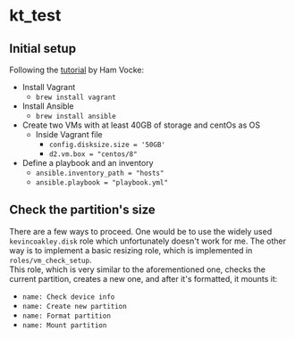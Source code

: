 # kt_test

## Initial setup

Following the [tutorial](https://www.hamvocke.com/blog/local-ansible-testing/) by Ham Vocke:
- Install Vagrant
  - ```brew install vagrant```
- Install Ansible
  - ```brew install ansible```
- Create two VMs with at least 40GB of storage and centOs as OS
  - Inside Vagrant file
    - ```config.disksize.size = '50GB'```
    - ```d2.vm.box = "centos/8"```
- Define a playbook and an inventory
  - ```ansible.inventory_path = "hosts"```
  - ```ansible.playbook = "playbook.yml"```

## Check the partition's size

There are a few ways to proceed. One would be to use 
the widely used ```kevincoakley.disk``` role which unfortunately doesn't work for me. 
The other way is to implement a basic resizing role, which is implemented in ```roles/vm_check_setup```.  
This role, which is very similar to the aforementioned one, checks the current partition, creates a new one, 
and after it's formatted, it mounts it:
- ```name: Check device info```
- ```name: Create new partition```
- ```name: Format partition```
- ```name: Mount partition```



